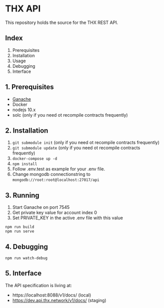 # THX API

This repository holds the source for the THX REST API.

## Index

1. Prerequisites
2. Installation
3. Usage
4. Debugging
5. Interface

## 1. Prerequisites

-   [Ganache](https://www.trufflesuite.com/ganache)
-   Docker
-   nodejs 10.x
-   solc (only if you need ot recompile contracts frequently)

## 2. Installation

1. `git submodule init` (only if you need ot recompile contracts frequently)
2. `git submodule update` (only if you need ot recompile contracts frequently)
3. `docker-compose up -d`
4. `npm install`
5. Follow .env.test as example for your .env file.
6. Change mongodb connectionstring to `mongodb://root:root@localhost:27017/api`

## 3. Running

1. Start Ganache on port 7545
2. Get private key value for account index 0
3. Set PRIVATE_KEY in the active .env file with this value

```
npm run build
npm run serve
```

## 4. Debugging

```
npm run watch-debug
```

## 5. Interface

The API specification is living at:

-   https://localhost:8088/v1/docs/ (local)
-   https://dev.api.thx.network/v1/docs/ (staging)
<!-- -   https://api.thx.network/v1/docs/ (production) -->
